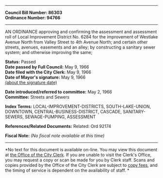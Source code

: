 * * * * *  
  
**Council Bill Number: [](#h0)[](#h2)86303**   
**Ordinance Number: 94766**  
  
* * * * *  
  
AN ORDINANCE approving and confirming the assessment and assessment roll of Local Improvement District No. 6284 for the improvement of Westlake Avenue North from Valley Street to 4th Avenue North; and certain other streets, avenues, easements and an alley; by constructing a sanitary sewer system; and otherwise improving the same;  
  
**Status:** Passed   
**Date passed by Full Council:** May 9, 1966   
**Date filed with the City Clerk:** May 9, 1966   
**Date of Mayor's signature:** May 9, 1966   
[(about the signature date)](/~public/approvaldate.htm)   
  
  
**Date introduced/referred to committee:** May 2, 1966   
**Committee:** Streets and Sewers   
  
**Index Terms:** LOCAL-IMPROVEMENT-DISTRICTS, SOUTH-LAKE-UNION, DOWNTOWN, CENTRAL-BUSINESS-DISTRICT, CASCADE, SANITARY-SEWERS, SEWAGE-PUMPING, ASSESSMENT  
  
**References/Related Documents:** Related: Ord 92174  
  
**Fiscal Note:** *(No fiscal note available at this time)*  
  
* * * * *  
  
*No text for this document is available on-line. You may view this document at [the Office of the City Clerk](http://www.seattle.gov/leg/clerk/contactUs.htm). If you are unable to visit the Clerk's Office, you may request a copy or scan be made for you by Clerk staff. Scans and copies provided by the Office of the City Clerk are subject to [copy fees](http://clerk.seattle.gov/~public/clerkfees.htm), and the timing of service is dependent on the availability of staff. *  
  
  
